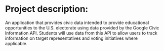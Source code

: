 # Project description:

An application that provides civic data intended to provide educational opportunities to the U.S. electorate 
using data provided by the Google Civic Information API. Students will use data from this API to allow users 
to track information on target representatives and voting initiatives where applicable.
